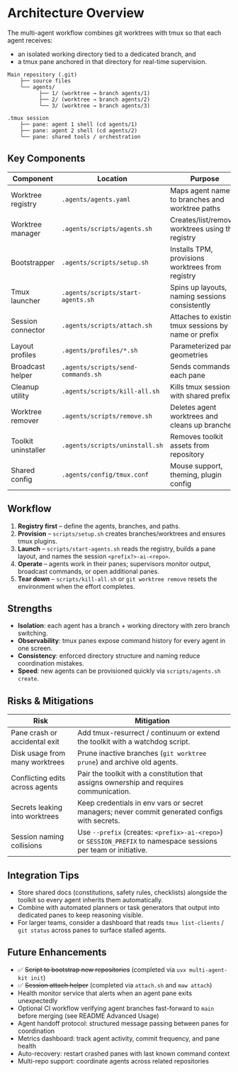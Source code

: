 # Architecture Overview

The multi-agent workflow combines git worktrees with tmux so that each agent receives:
- an isolated working directory tied to a dedicated branch, and
- a tmux pane anchored in that directory for real-time supervision.

```
Main repository (.git)
    ├── source files
    └── agents/
          ├── 1/ (worktree → branch agents/1)
          ├── 2/ (worktree → branch agents/2)
          └── 3/ (worktree → branch agents/3)

.tmux session
    ├── pane: agent 1 shell (cd agents/1)
    ├── pane: agent 2 shell (cd agents/2)
    └── pane: shared tools / orchestration
```

## Key Components

| Component | Location | Purpose |
|-----------|----------|---------|
| Worktree registry | `.agents/agents.yaml` | Maps agent names to branches and worktree paths |
| Worktree manager | `.agents/scripts/agents.sh` | Creates/list/removes worktrees using the registry |
| Bootstrapper | `.agents/scripts/setup.sh` | Installs TPM, provisions worktrees from registry |
| Tmux launcher | `.agents/scripts/start-agents.sh` | Spins up layouts, naming sessions consistently |
| Session connector | `.agents/scripts/attach.sh` | Attaches to existing tmux sessions by name or prefix |
| Layout profiles | `.agents/profiles/*.sh` | Parameterized pane geometries |
| Broadcast helper | `.agents/scripts/send-commands.sh` | Sends commands to each pane |
| Cleanup utility | `.agents/scripts/kill-all.sh` | Kills tmux sessions with shared prefix |
| Worktree remover | `.agents/scripts/remove.sh` | Deletes agent worktrees and cleans up branches |
| Toolkit uninstaller | `.agents/scripts/uninstall.sh` | Removes toolkit assets from repository |
| Shared config | `.agents/config/tmux.conf` | Mouse support, theming, plugin config |

## Workflow
1. **Registry first** – define the agents, branches, and paths.
2. **Provision** – `scripts/setup.sh` creates branches/worktrees and ensures tmux plugins.
3. **Launch** – `scripts/start-agents.sh` reads the registry, builds a pane layout, and names the session `<prefix?>-ai-<repo>`.
4. **Operate** – agents work in their panes; supervisors monitor output, broadcast commands, or open additional panes.
5. **Tear down** – `scripts/kill-all.sh` or `git worktree remove` resets the environment when the effort completes.

## Strengths
- **Isolation**: each agent has a branch + working directory with zero branch switching.
- **Observability**: tmux panes expose command history for every agent in one screen.
- **Consistency**: enforced directory structure and naming reduce coordination mistakes.
- **Speed**: new agents can be provisioned quickly via `scripts/agents.sh create`.

## Risks & Mitigations
| Risk | Mitigation |
|------|------------|
| Pane crash or accidental exit | Add tmux-resurrect / continuum or extend the toolkit with a watchdog script. |
| Disk usage from many worktrees | Prune inactive branches (`git worktree prune`) and archive old agents. |
| Conflicting edits across agents | Pair the toolkit with a constitution that assigns ownership and requires communication. |
| Secrets leaking into worktrees | Keep credentials in env vars or secret managers; never commit generated configs with secrets. |
| Session naming collisions | Use `--prefix` (creates: `<prefix>-ai-<repo>`) or `SESSION_PREFIX` to namespace sessions per team or initiative. |

## Integration Tips
- Store shared docs (constitutions, safety rules, checklists) alongside the toolkit so every agent inherits them automatically.
- Combine with automated planners or task generators that output into dedicated panes to keep reasoning visible.
- For larger teams, consider a dashboard that reads `tmux list-clients` / `git status` across panes to surface stalled agents.

## Future Enhancements
- ✅ ~~Script to bootstrap new repositories~~ (completed via `uvx multi-agent-kit init`)
- ✅ ~~Session attach helper~~ (completed via `attach.sh` and `maw attach`)
- Health monitor service that alerts when an agent pane exits unexpectedly
- Optional CI workflow verifying agent branches fast-forward to `main` before merging (see README Advanced Usage)
- Agent handoff protocol: structured message passing between panes for coordination
- Metrics dashboard: track agent activity, commit frequency, and pane health
- Auto-recovery: restart crashed panes with last known command context
- Multi-repo support: coordinate agents across related repositories
